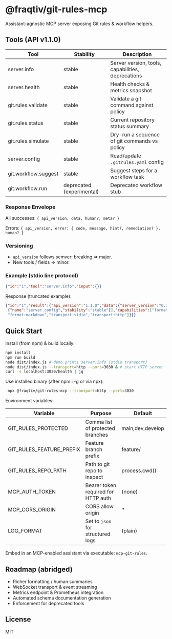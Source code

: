 # @fraqtiv/git-rules-mcp

Assistant-agnostic MCP server exposing Git rules & workflow helpers.

## Tools (API v1.1.0)

| Tool | Stability | Description |
|------|-----------|-------------|
| server.info | stable | Server version, tools, capabilities, deprecations |
| server.health | stable | Health checks & metrics snapshot |
| git.rules.validate | stable | Validate a git command against policy |
| git.rules.status | stable | Current repository status summary |
| git.rules.simulate | stable | Dry-run a sequence of git commands vs policy |
| server.config | stable | Read/update `.gitrules.yaml` config |
| git.workflow.suggest | stable | Suggest steps for a workflow task |
| git.workflow.run | deprecated (experimental) | Deprecated workflow stub |

### Response Envelope

All successes: `{ api_version, data, human?, meta? }`

Errors: `{ api_version, error: { code, message, hint?, remediation? }, human? }`

### Versioning

- `api_version` follows semver: breaking => major.
- New tools / fields => minor.

### Example (stdio line protocol)

```json
{"id":"1","tool":"server.info","input":{}}
```

Response (truncated example):

```json
{"id":"1","result":{"api_version":"1.1.0","data":{"server_version":"0.3.0","api_version":"1.1.0","tools":[{"name":"server.info","stability":"stable"},
 {"name":"server.config","stability":"stable"}],"capabilities":["format:neutral",
 "format:markdown","transport:stdio","transport:http"]}}}
```

## Quick Start

Install (from npm) & build locally:

```bash
npm install
npm run build
node dist/index.js # demo prints server.info (stdio transport)
node dist/index.js --transport=http --port=3030 & # start HTTP server
curl -s localhost:3030/health | jq
```

Use installed binary (after npm i -g or via npx):

```bash
 npx @fraqtiv/git-rules-mcp --transport=http --port=3030
```

Environment variables:

| Variable | Purpose | Default |
|----------|---------|---------|
| GIT_RULES_PROTECTED | Comma list of protected branches | main,dev,develop |
| GIT_RULES_FEATURE_PREFIX | Feature branch prefix | feature/ |
| GIT_RULES_REPO_PATH | Path to git repo to inspect | process.cwd() |
| MCP_AUTH_TOKEN | Bearer token required for HTTP auth | (none) |
| MCP_CORS_ORIGIN | CORS allow origin | * |
| LOG_FORMAT | Set to `json` for structured logs | (plain) |

Embed in an MCP-enabled assistant via executable: `mcp-git-rules`.

## Roadmap (abridged)

- Richer formatting / human summaries
- WebSocket transport & event streaming
- Metrics endpoint & Prometheus integration
- Automated schema documentation generation
- Enforcement for deprecated tools

## License

MIT
